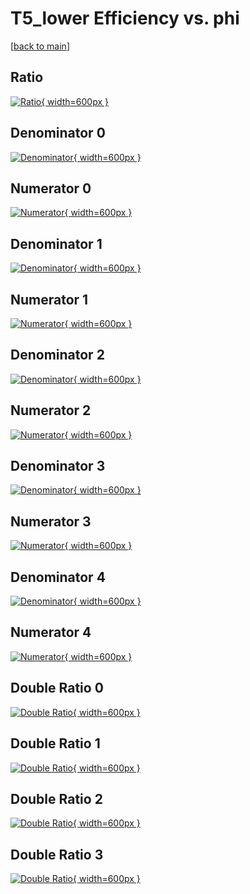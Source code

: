 # T5_lower Efficiency vs. phi

[[back to main](./)]



## Ratio

[![Ratio](../mtv/var/T5_lower_vtr_321_0_eff_phi.png){ width=600px }](../mtv/var/T5_lower_vtr_321_0_eff_phi.pdf)

## Denominator 0

[![Denominator](../mtv/den/T5_lower_vtr_321_0_eff_phi_den0.png){ width=600px }](../mtv/den/T5_lower_vtr_321_0_eff_phi_den0.pdf)

## Numerator 0

[![Numerator](../mtv/num/T5_lower_vtr_321_0_eff_phi_num0.png){ width=600px }](../mtv/num/T5_lower_vtr_321_0_eff_phi_num0.pdf)

## Denominator 1

[![Denominator](../mtv/den/T5_lower_vtr_321_0_eff_phi_den1.png){ width=600px }](../mtv/den/T5_lower_vtr_321_0_eff_phi_den1.pdf)

## Numerator 1

[![Numerator](../mtv/num/T5_lower_vtr_321_0_eff_phi_num1.png){ width=600px }](../mtv/num/T5_lower_vtr_321_0_eff_phi_num1.pdf)

## Denominator 2

[![Denominator](../mtv/den/T5_lower_vtr_321_0_eff_phi_den2.png){ width=600px }](../mtv/den/T5_lower_vtr_321_0_eff_phi_den2.pdf)

## Numerator 2

[![Numerator](../mtv/num/T5_lower_vtr_321_0_eff_phi_num2.png){ width=600px }](../mtv/num/T5_lower_vtr_321_0_eff_phi_num2.pdf)

## Denominator 3

[![Denominator](../mtv/den/T5_lower_vtr_321_0_eff_phi_den3.png){ width=600px }](../mtv/den/T5_lower_vtr_321_0_eff_phi_den3.pdf)

## Numerator 3

[![Numerator](../mtv/num/T5_lower_vtr_321_0_eff_phi_num3.png){ width=600px }](../mtv/num/T5_lower_vtr_321_0_eff_phi_num3.pdf)

## Denominator 4

[![Denominator](../mtv/den/T5_lower_vtr_321_0_eff_phi_den4.png){ width=600px }](../mtv/den/T5_lower_vtr_321_0_eff_phi_den4.pdf)

## Numerator 4

[![Numerator](../mtv/num/T5_lower_vtr_321_0_eff_phi_num4.png){ width=600px }](../mtv/num/T5_lower_vtr_321_0_eff_phi_num4.pdf)

## Double Ratio 0

[![Double Ratio](../mtv/ratio/T5_lower_vtr_321_0_eff_phi_ratio0.png){ width=600px }](../mtv/ratio/T5_lower_vtr_321_0_eff_phi_ratio0.pdf)

## Double Ratio 1

[![Double Ratio](../mtv/ratio/T5_lower_vtr_321_0_eff_phi_ratio1.png){ width=600px }](../mtv/ratio/T5_lower_vtr_321_0_eff_phi_ratio1.pdf)

## Double Ratio 2

[![Double Ratio](../mtv/ratio/T5_lower_vtr_321_0_eff_phi_ratio2.png){ width=600px }](../mtv/ratio/T5_lower_vtr_321_0_eff_phi_ratio2.pdf)

## Double Ratio 3

[![Double Ratio](../mtv/ratio/T5_lower_vtr_321_0_eff_phi_ratio3.png){ width=600px }](../mtv/ratio/T5_lower_vtr_321_0_eff_phi_ratio3.pdf)

